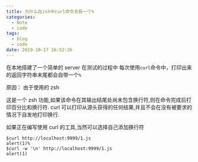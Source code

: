 ```yaml
---
title: 为什么在zsh中curl命令总有一个%
categories:
  - Note
  - code
tags:
  - blog
  - code
date: 2019-10-17 16:52:26
---
```


在本地搭建了一个简单的 server 在测试的过程中
每次使用`curl`命令中，打印出来的返回字符串末尾都会自带一个`%`

原因： 由于使用的 zsh

这是一个 zsh 功能,如果该命令在其输出结尾处尚未包含换行符,则在命令完成后打印百分比和换行符.
curl 可以打印从源头获得的任何结果,并且不会在没有被要求的情况下自发地打印换行.

如果正在编写使用 curl 的工具,当然可以选择自己添加换行符

```
$curl http://localhost:9999/1.js
alert(1)%
$curl -w '\n' http://localhost:9999/1.js
alert(1)
```
